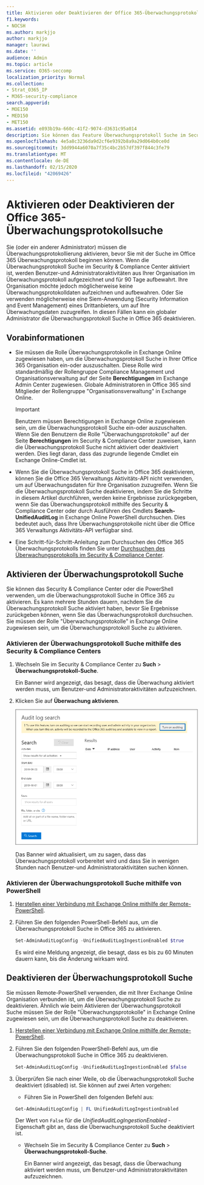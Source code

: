 ```yaml
---
title: Aktivieren oder Deaktivieren der Office 365-Überwachungsprotokollsuche
f1.keywords:
- NOCSH
ms.author: markjjo
author: markjjo
manager: laurawi
ms.date: ''
audience: Admin
ms.topic: article
ms.service: O365-seccomp
localization_priority: Normal
ms.collection:
- Strat_O365_IP
- M365-security-compliance
search.appverid:
- MOE150
- MED150
- MET150
ms.assetid: e893b19a-660c-41f2-9074-d3631c95a014
description: Sie können das Feature Überwachungsprotokoll Suche im Security & Compliance Center aktivieren. Wenn Sie Ihre Meinung ändern, können Sie jederzeit deaktivieren. Wenn die Überwachungsprotokoll Suche deaktiviert ist, können Administratoren das Office 365 Überwachungsprotokoll nicht nach Benutzer-und Administratoraktivitäten in Ihrer Organisation durchsuchen.
ms.openlocfilehash: 4e5a8c3236da9d2cf6e9392b8a9a29d064b0ce0d
ms.sourcegitcommit: 3dd9944a6070a7f35c4bc2b57df397f844c3fe79
ms.translationtype: MT
ms.contentlocale: de-DE
ms.lasthandoff: 02/15/2020
ms.locfileid: "42069426"
---
```

# <a name="turn-office-365-audit-log-search-on-or-off"></a>Aktivieren oder Deaktivieren der Office 365-Überwachungsprotokollsuche

Sie (oder ein anderer Administrator) müssen die Überwachungsprotokollierung aktivieren, bevor Sie mit der Suche im Office 365 Überwachungsprotokoll beginnen können. Wenn die Überwachungsprotokoll Suche im Security & Compliance Center aktiviert ist, werden Benutzer-und Administratoraktivitäten aus Ihrer Organisation im Überwachungsprotokoll aufgezeichnet und für 90 Tage aufbewahrt. Ihre Organisation möchte jedoch möglicherweise keine Überwachungsprotokolldaten aufzeichnen und aufbewahren. Oder Sie verwenden möglicherweise eine Siem-Anwendung (Security Information and Event Management) eines Drittanbieters, um auf Ihre Überwachungsdaten zuzugreifen. In diesen Fällen kann ein globaler Administrator die Überwachungsprotokoll Suche in Office 365 deaktivieren.
  
## <a name="before-you-begin"></a>Vorabinformationen

- Sie müssen die Rolle Überwachungsprotokolle in Exchange Online zugewiesen haben, um die Überwachungsprotokoll Suche in Ihrer Office 365 Organisation ein-oder auszuschalten. Diese Rolle wird standardmäßig der Rollengruppe Compliance Management und Organisationsverwaltung auf der Seite **Berechtigungen** im Exchange Admin Center zugewiesen. Globale Administratoren in Office 365 sind Mitglieder der Rollengruppe "Organisationsverwaltung" in Exchange Online. 
    
    > [!IMPORTANT]
    > Benutzern müssen Berechtigungen in Exchange Online zugewiesen sein, um die Überwachungsprotokoll Suche ein-oder auszuschalten. Wenn Sie den Benutzern die Rolle "Überwachungsprotokolle" auf der Seite **Berechtigungen** im Security & Compliance Center zuweisen, kann die Überwachungsprotokoll Suche nicht aktiviert oder deaktiviert werden. Dies liegt daran, dass das zugrunde liegende Cmdlet ein Exchange Online-Cmdlet ist. 
  
- Wenn Sie die Überwachungsprotokoll Suche in Office 365 deaktivieren, können Sie die Office 365 Verwaltungs Aktivitäts-API nicht verwenden, um auf Überwachungsdaten für Ihre Organisation zuzugreifen. Wenn Sie die Überwachungsprotokoll Suche deaktivieren, indem Sie die Schritte in diesem Artikel durchführen, werden keine Ergebnisse zurückgegeben, wenn Sie das Überwachungsprotokoll mithilfe des Security & Compliance Center oder durch Ausführen des Cmdlets **Search-UnifiedAuditLog** in Exchange Online PowerShell durchsuchen. Dies bedeutet auch, dass Ihre Überwachungsprotokolle nicht über die Office 365 Verwaltungs Aktivitäts-API verfügbar sind.  
    
- Eine Schritt-für-Schritt-Anleitung zum Durchsuchen des Office 365 Überwachungsprotokolls finden Sie unter [Durchsuchen des Überwachungsprotokolls im Security & Compliance Center](search-the-audit-log-in-security-and-compliance.md).
    
## <a name="turn-on-audit-log-search"></a>Aktivieren der Überwachungsprotokoll Suche

Sie können das Security & Compliance Center oder die PowerShell verwenden, um die Überwachungsprotokoll Suche in Office 365 zu aktivieren. Es kann mehrere Stunden dauern, nachdem Sie die Überwachungsprotokoll Suche aktiviert haben, bevor Sie Ergebnisse zurückgeben können, wenn Sie das Überwachungsprotokoll durchsuchen. Sie müssen der Rolle "Überwachungsprotokolle" in Exchange Online zugewiesen sein, um die Überwachungsprotokoll Suche zu aktivieren.
  
### <a name="use-the-security--compliance-center-to-turn-on-audit-log-search"></a>Aktivieren der Überwachungsprotokoll Suche mithilfe des Security & Compliance Centers

1. Wechseln Sie im Security & Compliance Center zu **Such** \> **Überwachungsprotokoll-Suche**.
    
   Ein Banner wird angezeigt, das besagt, dass die Überwachung aktiviert werden muss, um Benutzer-und Administratoraktivitäten aufzuzeichnen.

2. Klicken Sie auf **Überwachung aktivieren**.
    
    ![Klicken Sie auf Überwachung aktivieren](../media/39a9d35f-88d0-4bbe-a962-0be2f838e2bf.png)
  
    Das Banner wird aktualisiert, um zu sagen, dass das Überwachungsprotokoll vorbereitet wird und dass Sie in wenigen Stunden nach Benutzer-und Administratoraktivitäten suchen können.
    
### <a name="use-powershell-to-turn-on-audit-log-search"></a>Aktivieren der Überwachungsprotokoll Suche mithilfe von PowerShell

1. [Herstellen einer Verbindung mit Exchange Online mithilfe der Remote-PowerShell](https://go.microsoft.com/fwlink/p/?LinkID=396554).
    
2. Führen Sie den folgenden PowerShell-Befehl aus, um die Überwachungsprotokoll Suche in Office 365 zu aktivieren.
    
    ```powershell
    Set-AdminAuditLogConfig -UnifiedAuditLogIngestionEnabled $true
    ```

    Es wird eine Meldung angezeigt, die besagt, dass es bis zu 60 Minuten dauern kann, bis die Änderung wirksam wird.
  
## <a name="turn-off-audit-log-search"></a>Deaktivieren der Überwachungsprotokoll Suche

Sie müssen Remote-PowerShell verwenden, die mit Ihrer Exchange Online Organisation verbunden ist, um die Überwachungsprotokoll Suche zu deaktivieren. Ähnlich wie beim Aktivieren der Überwachungsprotokoll Suche müssen Sie der Rolle "Überwachungsprotokolle" in Exchange Online zugewiesen sein, um die Überwachungsprotokoll Suche zu deaktivieren.
  
1. [Herstellen einer Verbindung mit Exchange Online mithilfe der Remote-PowerShell](https://go.microsoft.com/fwlink/p/?LinkID=396554).
    
2. Führen Sie den folgenden PowerShell-Befehl aus, um die Überwachungsprotokoll Suche in Office 365 zu deaktivieren.
    
    ```powershell
    Set-AdminAuditLogConfig -UnifiedAuditLogIngestionEnabled $false
    ```

3. Überprüfen Sie nach einer Weile, ob die Überwachungsprotokoll Suche deaktiviert (disabled) ist. Sie können auf zwei Arten vorgehen:
    
    - Führen Sie in PowerShell den folgenden Befehl aus:

    ```powershell
    Get-AdminAuditLogConfig | FL UnifiedAuditLogIngestionEnabled
    ```

      Der Wert von `False` für die _UnifiedAuditLogIngestionEnabled_ -Eigenschaft gibt an, dass die Überwachungsprotokoll Suche deaktiviert ist. 
    
    - Wechseln Sie im Security & Compliance Center zu **Such** \> **Überwachungsprotokoll-Suche**.
    
      Ein Banner wird angezeigt, das besagt, dass die Überwachung aktiviert werden muss, um Benutzer-und Administratoraktivitäten aufzuzeichnen.
